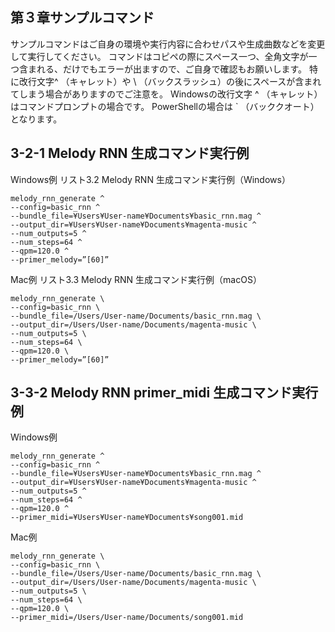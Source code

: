 ## 第３章サンプルコマンド
サンプルコマンドはご自身の環境や実行内容に合わせパスや生成曲数などを変更して実行してください。 コマンドはコピペの際にスペース一つ、全角文字が一つ含まれる、だけでもエラーが出ますので、ご自身で確認もお願いします。 特に改行文字^ （キャレット）や \ （バックスラッシュ）の後にスペースが含まれてしまう場合がありますのでご注意を。 Windowsの改行文字 ^ （キャレット）はコマンドプロンプトの場合です。 PowerShellの場合は ` （バッククオート）となります。

## 3-2-1 Melody RNN 生成コマンド実行例

Windows例
リスト3.2 Melody RNN 生成コマンド実行例（Windows）
```
melody_rnn_generate ^
--config=basic_rnn ^
--bundle_file=¥Users¥User-name¥Documents¥basic_rnn.mag ^
--output_dir=¥Users¥User-name¥Documents¥magenta-music ^
--num_outputs=5 ^
--num_steps=64 ^
--qpm=120.0 ^
--primer_melody=”[60]”
```

Mac例
リスト3.3 Melody RNN 生成コマンド実行例（macOS）
```
melody_rnn_generate \
--config=basic_rnn \
--bundle_file=/Users/User-name/Documents/basic_rnn.mag \
--output_dir=/Users/User-name/Documents/magenta-music \
--num_outputs=5 \
--num_steps=64 \
--qpm=120.0 \
--primer_melody=”[60]”
```

## 3-3-2 Melody RNN primer_midi 生成コマンド実行例

Windows例
```
melody_rnn_generate ^
--config=basic_rnn ^
--bundle_file=¥Users¥User-name¥Documents¥basic_rnn.mag ^
--output_dir=¥Users¥User-name¥Documents¥magenta-music ^
--num_outputs=5 ^
--num_steps=64 ^
--qpm=120.0 ^
--primer_midi=¥Users¥User-name¥Documents¥song001.mid
```

Mac例
```
melody_rnn_generate \
--config=basic_rnn \
--bundle_file=/Users/User-name/Documents/basic_rnn.mag \
--output_dir=/Users/User-name/Documents/magenta-music \
--num_outputs=5 \
--num_steps=64 \
--qpm=120.0 \
--primer_midi=/Users/User-name/Documents/song001.mid
```
